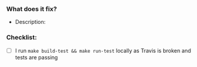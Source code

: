 ### What does it fix?
* Description: 

### Checklist:
- [ ] I run `make build-test && make run-test` locally as Travis is broken and tests are passing
